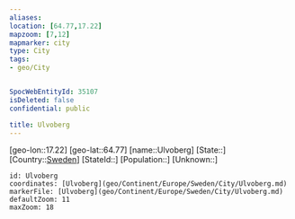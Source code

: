 ```yaml
---
aliases: 
location: [64.77,17.22]
mapzoom: [7,12] 
mapmarker: city 
type: City
tags:
- geo/City


SpocWebEntityId: 35107
isDeleted: false
confidential: public

title: Ulvoberg
---
```

[geo-lon::17.22]
[geo-lat::64.77]
[name::Ulvoberg]
[State::]
[Country::[Sweden](geo/Continent/Europe/Sweden.md)]
[StateId::]
[Population::]
[Unknown::]


```leaflet
id: Ulvoberg
coordinates: [Ulvoberg](geo/Continent/Europe/Sweden/City/Ulvoberg.md)
markerFile: [Ulvoberg](geo/Continent/Europe/Sweden/City/Ulvoberg.md)
defaultZoom: 11 
maxZoom: 18
```


